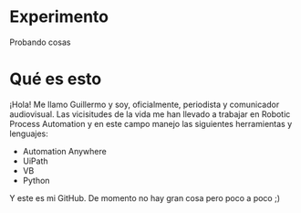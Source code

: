 # Experimento
Probando cosas 
# Qué es esto

¡Hola! Me llamo Guillermo y soy, oficialmente, periodista y comunicador audiovisual. Las vicisitudes de la vida me han llevado a trabajar en Robotic Process Automation y en este campo manejo las siguientes herramientas y lenguajes:

* Automation Anywhere
* UiPath
* VB
* Python

Y este es mi GitHub. De momento no hay gran cosa pero poco a poco ;)
